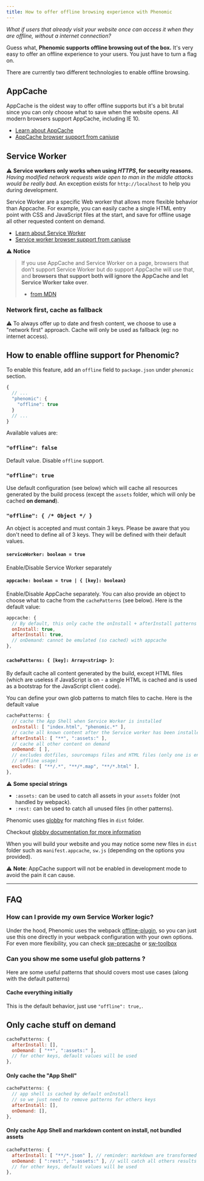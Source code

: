 ```yaml
---
title: How to offer offline browsing experience with Phenomic
---
```


_What if users that already visit your website once can access it when they are
offline, without a internet connection?_

Guess what, **Phenomic supports offline browsing out of the box.**
It's very easy to offer an offline experience to your users.
You just have to turn a flag on.

There are currently two different technologies to enable offline browsing.

## AppCache

AppCache is the oldest way to offer offline supports but it's a bit brutal since
you can only choose what to save when the website opens.
All modern browsers support AppCache, including IE 10.

- [Learn about AppCache](http://www.html5rocks.com/en/tutorials/appcache/beginner/)
- [AppCache browser support from caniuse](http://caniuse.com/#search=appcache)

## Service Worker

⚠️ **Service workers only works when using _HTTPS_, for security reasons.**
_Having modified network requests wide open to man in the middle attacks would
be really bad_.
An exception exists for ``http://localhost`` to help you during development.

Service Worker are a specific Web worker that allows more flexible behavior
than Appcache.
For example, you can easily cache a single HTML entry point with
CSS and JavaScript files at the start, and save for offline usage all other
requested content on demand.

- [Learn about Service Worker](http://www.html5rocks.com/en/tutorials/service-worker/introduction/)
- [Service worker browser support from caniuse](http://caniuse.com/#search=service-worker)

⚠️ **Notice**

> If you use AppCache and Service Worker on a page, browsers that don’t support
> Service Worker but do support AppCache will use that,
> and **browsers that support both will ignore the AppCache and let
> Service Worker take over**.
> - [from MDN](https://developer.mozilla.org/en-US/docs/Web/API/Service_Worker_API/Using_Service_Workers#Registering_your_worker)

### Network first, cache as fallback

⚠️ To always offer up to date and fresh content, we choose to use a
"network first" approach. Cache will only be used as fallback (eg: no internet
access).

## How to enable offline support for Phenomic?

To enable this feature, add an ``offline`` field to ``package.json`` under
``phenomic`` section.

```js
{
  // ...
  "phenomic": {
    "offline": true
  }
  // ...
}
```

Available values are:

### ``"offline": false``

Default value.
Disable `offline` support.

### ``"offline": true``

Use default configuration (see below) which will cache all resources
generated by the build process
(except the ``assets`` folder, which will only be cached **on demand**).

### ``"offline": { /* Object */ }``

An object is accepted and must contain 3 keys.
Please be aware that you don't need to define all of 3 keys.
They will be defined with their default values.

#### `serviceWorker: boolean = true`

Enable/Disable Service Worker separately

#### `appcache: boolean = true | { [key]: boolean}`

Enable/Disable AppCache separately. You can also provide an object to choose
what to cache from the ``cachePatterns`` (see below).
Here is the default value:

```js
appcache: {
  // By default, this only cache the onInstall + afterInstall patterns
  onInstall: true,
  afterInstall: true,
  // onDemand: cannot be emulated (so cached) with appcache
},
```

#### `cachePatterns: { [key]: Array<string> }`:

By default cache all content generated by the build,
except HTML files (which are useless if JavaScript is on - a single HTML
is cached and is used as a bootstrap for the JavaScript client code).

You can define your own glob patterns to match files to cache.
Here is the default value

```js
cachePatterns: {
  // cache the App Shell when Service Worker is installed
  onInstall: [ "index.html", "phenomic.*" ],
  // cache all known content after the Service worker has been installed
  afterInstall: [ "**", ":assets:" ],
  // cache all other content on demand
  onDemand: [ ],
  // excludes dotfiles, sourcemaps files and HTML files (only one is enough for
  // offline usage)
  excludes: [ "**/.*", "**/*.map", "**/*.html" ],
},
```

⚠️ **Some special strings**

- ``:assets:`` can be used to catch all assets in your ``assets`` folder
  (not handled by webpack).
- ``:rest:`` can be used to catch all unused files (in other patterns).

Phenomic uses [globby](https://www.npmjs.com/package/globby) for matching files
in ``dist`` folder.

Checkout [globby documentation for more information](https://www.npmjs.com/package/globby)

When you will build your website and you may notice some new files in ``dist``
folder such as ``manifest.appcache``, ``sw.js``
(depending on the options you provided).

⚠️ **Note**: AppCache support will not be enabled in development mode to
avoid the pain it can cause.

---

## FAQ

### How can I provide my own Service Worker logic?

Under the hood, Phenomic uses the webpack
[offline-plugin](https://github.com/NekR/offline-plugin), so you can just use
this one directly in your webpack configuration with your own options.
For even more flexibility, you can check
[sw-precache](https://github.com/GoogleChrome/sw-precache)
or
[sw-toolbox](https://github.com/GoogleChrome/sw-toolbox)


### Can you show me some useful glob patterns ?

Here are some useful patterns that should covers most use cases
(along with the default patterns)

#### Cache everything initially

This is the default behavior, just use ``"offline": true,``.

## Only cache stuff on demand

```js
cachePatterns: {
  afterInstall: [],
  onDemand: [ "**", ":assets:" ],
  // for other keys, default values will be used
},
```

#### Only cache the "App Shell"

```js
cachePatterns: {
  // app shell is cached by default onInstall
  // so we just need to remove patterns for others keys
  afterInstall: [],
  onDemand: [],
},
```

#### Only cache App Shell and markdown content on install, not bundled assets

```js
cachePatterns: {
  afterInstall: [ "**/*.json" ], // reminder: markdown are transformed as json files
  onDemand: [ ":rest:", ":assets:" ], // will catch all others results on demand
  // for other keys, default values will be used
},
```
